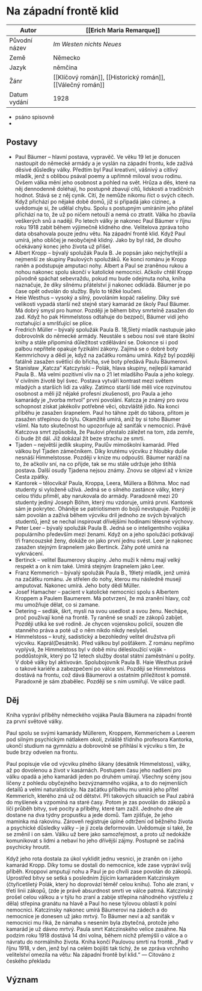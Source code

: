 # Na západní frontě klid
| Autor | [[Erich Maria Remarque]] |
| ---- | ---- |
| Původní název | _Im Westen nichts Neues_ |
| Země | Německo |
| Jazyk | němčina |
| Žánr | [[Klíčový román]], [[Historický román]], [[Válečný román]] |
| Datum vydání | 1928 |
- psáno spisovně
- 
## Postavy
- Paul Bäumer – hlavní postava, vypravěč. Ve věku 19 let je donucen nastoupit do německé armády a je vyslán na západní frontu, kde zažívá děsivé důsledky války. Předtím byl Paul kreativní, vášnivý a citlivý mladík, jenž s oblibou psával poemy a upřímně miloval svou rodinu. Ovšem válka mění jeho osobnost a pohled na svět. Hrůza a děs, které na něj dennodenně doléhají, ho postupně zbavují citů, lidskosti a tradičních hodnot. Stává se z něj cynik. Cítí, že nemůže nikomu říct o svých citech. Když přichází po nějaké době domů, již si připadá jako cizinec, a uvědomuje si, že udělal chybu. Spolu s postupným umíráním jeho přátel přichází na to, že už po ničem netouží a nemá co ztratit. Válka ho zbavila veškerých snů a nadějí. Po letech války je nakonec Paul Bäumer v říjnu roku 1918 zabit během výjimečně klidného dne. Velitelova zpráva toho data obsahovala pouze jednu větu. Na západní frontě klid. Když Paul umírá, jeho obličej je neobyčejně klidný. Jako by byl rád, že dlouho očekávaný konec jeho života už přišel.
- Albert Kropp – bývalý spolužák Paula B. Je popsán jako nejchytřejší a nejmenší ze skupiny Paulových spolužáků. Ke konci románu je Kropp raněn a podstupuje amputaci nohy. Albert a Paul se zraněnou rukou a nohou nakonec spolu skončí v katolické nemocnici. Ačkoliv chtěl Kropp původně spáchat sebevraždu, pokud mu bude odejmuta noha, kniha naznačuje, že díky silnému přátelství ji nakonec odkládá. Bäumer je po čase opět odvolán do služby. Bylo to těžké loučení.
- Heie Westhus – vysoký a silný, povoláním kopáč rašeliny. Díky své velikosti vypadá starší než stejně starý kamarád ze školy Paul Bäumer. Má dobrý smysl pro humor. Později je během bitvy smrtelně zasažen do zad. Když ho pak Himmelstoss odtahuje do bezpečí, Bäumer vidí jeho roztahující a smršťující se plíce.
- Fredrich Müller – bývalý spolužák Paula B. 18,5letý mladík nastupuje jako dobrovolník do německé armády. Neustále s sebou nosí své staré školní knihy a stále připomíná důležitost vzdělávání se. Dokonce si i pod palbou nepřítele opakuje fyzikální zákony. Zajímá se o dobré boty Kemmrichovy a dědí je, když na začátku románu umírá. Když byl později fatálně zasažen světlicí do břicha, své boty předává Paulu Bäumerovi.
- Stanisław „Katcza“ Katczyński – Polák, hlava skupiny, nejlepší kamarád Paula B.. Má velmi pozitivní vliv na o 21 let mladšího Paula a jeho kolegy. V civilním životě byl švec. Postava vytváří kontrast mezi světem mladých a starších lidí za války. Zatímco starší lidé měli více rozvinutou osobnost a měli již nějaké profesní zkušenosti, pro Paula a jeho kamarády je „tvorba mrtvol“ první povolání. Katcza je známý pro svou schopnost získat jakékoliv potřebné věci, obzvláště jídlo. Na konci příběhu je zasažen šrapnelem. Paul ho táhne zpět do tábora, přitom je zasažen střepinou do týlu. Okamžitě umírá, aniž by si toho Bäumer všiml. Na tuto skutečnost ho upozorňuje až saniťák v nemocnici. Právě Katczova smrt způsobila, že Paulovi přestalo záležet na tom, zda zemře, či bude žít dál. Již dokázal žít beze strachu ze smrti.
- Tjaden – největší jedlík skupiny, Paulův mimoškolní kamarád. Před válkou byl Tjaden zámečníkem. Díky krutému výcviku z hloubky duše nesnáší Himmelstosse. Později v knize mu odpouští. Bäumer naráží na to, že ačkoliv sní, na co přijde, tak se mu stále udržuje jeho štíhlá postava. Další osudy Tjadena nejsou známy. Znovu se objeví až v knize Cesta zpátky.
- Kantorek – tělocvikář Paula, Kroppa, Leera, Müllera a Böhma. Moc nad studenty si vyloženě užívá. Jedná se o silného zastánce války, který celou třídu přiměl, aby narukovala do armády. Paradoxně mezi 20 studenty jediný Joseph Böhm, který mu vzdoruje, umírá první. Kantorek sám je pokrytec. Oháněje se patriotismem do bojů nevstupuje. Později je sám povolán a zažívá během výcviku dril jednoho ze svých bývalých studentů, jenž se nechal inspirovat dřívějšími hodinami tělesné výchovy.
- Peter Leer – bývalý spolužák Paula B. Jedná se o inteligentního vojáka populárního především mezi ženami. Když on a jeho spolužáci potkávají tři francouzské ženy, dokáže on jako první jednu svést. Leer je nakonec zasažen stejným šrapnelem jako Bertinck. Záhy poté umírá na vykrvácení.
- Bertinck – velitel Baumerovy skupiny. Jeho muži k němu mají velký respekt a on k nim také. Umírá stejným šrapnelem jako Leer.
- Franz Kemmerich – bývalý spolužák Paula B., 19letý mladík, jenž umírá na začátku románu. Je střelen do nohy, kterou mu následně musejí amputovat. Nakonec umírá. Jeho boty dědí Müller.
- Josef Hamacher – pacient v katolické nemocnici spolu s Albertem Kroppem a Paulem Baumerem. Má potvrzení, že má zranění hlavy, což mu umožňuje dělat, co si zamane.
 - Detering – sedlák, škrt, myslí na svou usedlost a svou ženu. Nechápe, proč používají koně na frontě. Ty raněné se snaží ze zákopů zabíjet. Později utíká ke své rodině. Je chycen vojenskou policií, souzen dle stanného práva a poté už o něm nikdo nikdy neslyšel.
- Himmelstoss – krutý, sadistický a bezohledný velitel družstva při výcviku. Kaprál(Desátník). Před válkou byl pošťákem. Z románu nepřímo vyplývá, že Himmelstoss byl v době míru délesloužící voják - poddůstojník, který po 12 letech služby dostal státní zaměstnání u pošty. V době války byl aktivován. Spolubojovník Paula B. Haie Westhus právě o takové kariéře a zabezpečení po válce sní. Později se Himmelstoss dostává na frontu, což dává Bäumerovi a ostatním příležitost k pomstě. Paradoxně je sám zbabělec. Později se s ním usmiřují. Ve válce padl.

## Děj
Kniha vypráví příběhy německého vojáka Paula Bäumera na západní frontě za první světové války.

Paul spolu se svými kamarády Müllerem, Kroppem, Kemmerichem a Leerem pod silným psychickým nátlakem okolí, zvláště třídního profesora Kantorka, ukončí studium na gymnáziu a dobrovolně se přihlásí k výcviku s tím, že bude brzy odvelen na frontu.

Paul popisuje vše od výcviku plného šikany (desátník Himmelstoss), války, až po dovolenou a život v kasárnách. Postupem času jeho nadšení pro válku opadá a jeho kamarádi jeden po druhém umírají. Všechny scény jsou líčeny z pohledu obyčejného bezvýznamného vojáka, a to do nejmenších detailů a velmi naturalisticky. Na začátku příběhu mu umírá jeho přítel Kemmerich, kterého zná už od dětství. Při takových situacích se Paul zabírá do myšlenek a vzpomíná na staré časy. Potom je zas povolán do zákopů a líčí průběh bitvy, své pocity a příběhy, které tam zažil. Jednoho dne ale dostane na dva týdny propustku a jede domů. Tam zjišťuje, že jeho maminka má rakovinu. Zároveň registruje úplné odtržení od běžného života a psychické důsledky války – je jí zcela deformován. Uvědomuje si také, že se změnil i on sám. Válku už bere jako samozřejmost, a proto už nedokáže komunikovat s lidmi a nebaví ho jeho dřívější zájmy. Postupně se začíná psychicky hroutit.

Když jeho rota dostala za úkol vyklidit jednu vesnici, je zraněn on i jeho kamarád Kropp. Díky tomu se dostali do nemocnice, kde zase vypráví svůj příběh. Kroppovi amputují nohu a Paul je po chvíli zase povolán do zákopů. Uprostřed bitvy se setká s posledním žijícím kamarádem Katczinskym (čtyřicetiletý Polák, který ho doprovází téměř celou knihu). Toho ale zraní, v třetí linii zákopů, (zde je právě absurdnost smrti ve válce patrná. Katczinský prošel celou válkou a v týlu ho zraní a zabije střepina náhodného výstřelu z děla) střepina granátu na hlavě a Paul ho nese týlovou oblastí k polní nemocnici. Katczinsky nakonec umírá Bäumerovi na zádech a do nemocnice je donesen už jako mrtvý. To Bäumer neví a až saniťák v nemocnici mu říká, že námaha s nesením byla zbytečná, protože jeho kamarád je už dávno mrtvý. Paula smrt Katczinského velice zasáhne. Na podzim roku 1918 dostává 14 dní volna, během nichž přemýšlí o válce a o návratu do normálního života. Kniha končí Paulovou smrtí na frontě. „Padl v říjnu 1918, v den, jenž byl na celém bojišti tak tichý, že se zpráva vrchního velitelství omezila na větu: Na západní frontě byl klid.“ — Citováno z českého překladu   

## Význam
